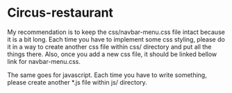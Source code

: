 # Circus-restaurant

My recommendation is to keep the css/navbar-menu.css file intact because it is a bit long. Each time you have to implement some css styling, please do it in a way to create another css file within css/ directory and put all the things there. Also, once you add a new css file, it should be linked bellow link for navbar-menu.css.

The same goes for javascript. Each time you have to write something, please create another \*.js file within js/ directory.
